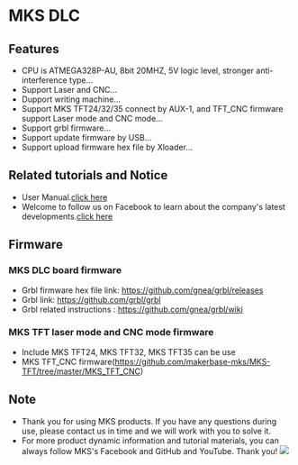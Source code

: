 # MKS DLC
## Features
- CPU is ATMEGA328P-AU, 8bit 20MHZ, 5V logic level, stronger anti-interference type...
- Support Laser and CNC...
- Dupport writing machine...
- Support MKS TFT24/32/35 connect by AUX-1, and TFT_CNC firmware support Laser mode and CNC mode... 
- Support grbl firmware...
- Support update firmware by USB...
- Support upload firmware hex file by Xloader...

## Related tutorials and Notice
- User Manual.[click here](https://github.com/makerbase-mks/MKS-DLC/wiki/MKS-DLC-User-Manual)
- Welcome to follow us on Facebook to learn about the company's latest developments.[click here](https://www.facebook.com/Makerbase.mks/)

## Firmware
### MKS DLC board firmware
  - Grbl firmware hex file link: https://github.com/gnea/grbl/releases
  - Grbl link: https://github.com/grbl/grbl
  - Grbl related instructions : https://github.com/gnea/grbl/wiki

### MKS TFT laser mode and CNC mode firmware
  - Include MKS TFT24, MKS TFT32, MKS TFT35 can be use
  - MKS TFT_CNC firmware(https://github.com/makerbase-mks/MKS-TFT/tree/master/MKS_TFT_CNC)

## Note
- Thank you for using MKS products. If you have any questions during use, please contact us in time and we will work with you to solve it.
- For more product dynamic information and tutorial materials, you can always follow MKS's Facebook and GitHub and YouTube. Thank you!
![](https://github.com/makerbase-mks/MKS-Robin-Nano/blob/master/hardware/Image/MKS_FGA.png)
